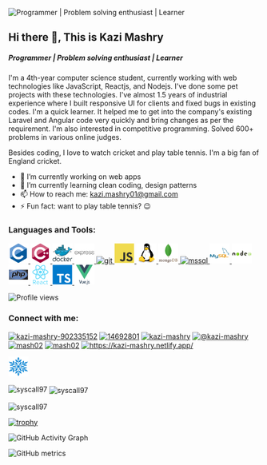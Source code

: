 ![Programmer | Problem solving enthusiast | Learner](https://media-exp1.licdn.com/dms/image/C5616AQHHWIo7JoLSFQ/profile-displaybackgroundimage-shrink_350_1400/0/1625941280237?e=2147483647&v=beta&t=mQfDe2o2Su7TNhCfrfj4FDtgon8SOMIS52u9qtlIapc)

## Hi there 👋, This is Kazi Mashry
##### Programmer | Problem solving enthusiast | Learner

I'm a 4th-year computer science student, currently working with web technologies like JavaScript, Reactjs, and Nodejs. I've done some pet projects with these technologies. I've almost 1.5 years of industrial experience where I built responsive UI for clients and fixed bugs in existing codes. I'm a quick learner. It helped me to get into the company's existing Laravel and Angular code very quickly and bring changes as per the requirement. I'm also interested in competitive programming. Solved 600+ problems in various online judges.

Besides coding, I love to watch cricket and play table tennis. I'm a big fan of England cricket.

- 🔭 I’m currently working on web apps 
- 🌱 I’m currently learning clean coding, design patterns 
- 📫 How to reach me: kazi.mashry01@gmail.com 
- ⚡ Fun fact: want to play table tennis? 😉 

<h3 align="left">Languages and Tools:</h3>
<p align="left"> <a href="https://www.cprogramming.com/" target="_blank" rel="noreferrer"> <img src="https://raw.githubusercontent.com/devicons/devicon/master/icons/c/c-original.svg" alt="c" width="40" height="40"/> </a> <a href="https://www.w3schools.com/cpp/" target="_blank" rel="noreferrer"> <img src="https://raw.githubusercontent.com/devicons/devicon/master/icons/cplusplus/cplusplus-original.svg" alt="cplusplus" width="40" height="40"/> </a> <a href="https://www.docker.com/" target="_blank" rel="noreferrer"> <img src="https://raw.githubusercontent.com/devicons/devicon/master/icons/docker/docker-original-wordmark.svg" alt="docker" width="40" height="40"/> </a> <a href="https://expressjs.com" target="_blank" rel="noreferrer"> <img src="https://raw.githubusercontent.com/devicons/devicon/master/icons/express/express-original-wordmark.svg" alt="express" width="40" height="40"/> </a> <a href="https://git-scm.com/" target="_blank" rel="noreferrer"> <img src="https://www.vectorlogo.zone/logos/git-scm/git-scm-icon.svg" alt="git" width="40" height="40"/> </a> <a href="https://developer.mozilla.org/en-US/docs/Web/JavaScript" target="_blank" rel="noreferrer"> <img src="https://raw.githubusercontent.com/devicons/devicon/master/icons/javascript/javascript-original.svg" alt="javascript" width="40" height="40"/> </a> <a href="https://www.linux.org/" target="_blank" rel="noreferrer"> <img src="https://raw.githubusercontent.com/devicons/devicon/master/icons/linux/linux-original.svg" alt="linux" width="40" height="40"/> </a> <a href="https://www.mongodb.com/" target="_blank" rel="noreferrer"> <img src="https://raw.githubusercontent.com/devicons/devicon/master/icons/mongodb/mongodb-original-wordmark.svg" alt="mongodb" width="40" height="40"/> </a> <a href="https://www.microsoft.com/en-us/sql-server" target="_blank" rel="noreferrer"> <img src="https://www.svgrepo.com/show/303229/microsoft-sql-server-logo.svg" alt="mssql" width="40" height="40"/> </a> <a href="https://www.mysql.com/" target="_blank" rel="noreferrer"> <img src="https://raw.githubusercontent.com/devicons/devicon/master/icons/mysql/mysql-original-wordmark.svg" alt="mysql" width="40" height="40"/> </a> <a href="https://nodejs.org" target="_blank" rel="noreferrer"> <img src="https://raw.githubusercontent.com/devicons/devicon/master/icons/nodejs/nodejs-original-wordmark.svg" alt="nodejs" width="40" height="40"/> </a> <a href="https://www.php.net" target="_blank" rel="noreferrer"> <img src="https://raw.githubusercontent.com/devicons/devicon/master/icons/php/php-original.svg" alt="php" width="40" height="40"/> </a> <a href="https://reactjs.org/" target="_blank" rel="noreferrer"> <img src="https://raw.githubusercontent.com/devicons/devicon/master/icons/react/react-original-wordmark.svg" alt="react" width="40" height="40"/> </a> <a href="https://www.typescriptlang.org/" target="_blank" rel="noreferrer"> <img src="https://raw.githubusercontent.com/devicons/devicon/master/icons/typescript/typescript-original.svg" alt="typescript" width="40" height="40"/> </a> <a href="https://vuejs.org/" target="_blank" rel="noreferrer"> <img src="https://raw.githubusercontent.com/devicons/devicon/master/icons/vuejs/vuejs-original-wordmark.svg" alt="vuejs" width="40" height="40"/> </a> </p>

![Profile views](https://gpvc.arturio.dev/SysCall97)

<h3 align="left">Connect with me:</h3>
<p align="left">
<a href="https://linkedin.com/in/kazi-mashry-902335152" target="blank"><img align="center" src="https://raw.githubusercontent.com/rahuldkjain/github-profile-readme-generator/master/src/images/icons/Social/linked-in-alt.svg" alt="kazi-mashry-902335152" height="30" width="40" /></a>
<a href="https://stackoverflow.com/users/14692801" target="blank"><img align="center" src="https://raw.githubusercontent.com/rahuldkjain/github-profile-readme-generator/master/src/images/icons/Social/stack-overflow.svg" alt="14692801" height="30" width="40" /></a>
<a href="https://fb.com/kazi-mashry" target="blank"><img align="center" src="https://raw.githubusercontent.com/rahuldkjain/github-profile-readme-generator/master/src/images/icons/Social/facebook.svg" alt="kazi-mashry" height="30" width="40" /></a>
<a href="https://medium.com/@kazi-mashry" target="blank"><img align="center" src="https://raw.githubusercontent.com/rahuldkjain/github-profile-readme-generator/master/src/images/icons/Social/medium.svg" alt="@kazi-mashry" height="30" width="40" /></a>
<a href="https://codeforces.com/profile/mash02" target="blank"><img align="center" src="https://raw.githubusercontent.com/rahuldkjain/github-profile-readme-generator/master/src/images/icons/Social/codeforces.svg" alt="mash02" height="30" width="40" /></a>
<a href="https://www.leetcode.com/mash02" target="blank"><img align="center" src="https://raw.githubusercontent.com/rahuldkjain/github-profile-readme-generator/master/src/images/icons/Social/leet-code.svg" alt="mash02" height="30" width="40" /></a>
<a href="https://kazi-mashry.netlify.app/" target="blank"><img align="center" src="https://raw.githubusercontent.com/rahuldkjain/github-profile-readme-generator/master/src/images/icons/Social/rss.svg" alt="https://kazi-mashry.netlify.app/" height="30" width="40" /></a>
</p>

<a href='https://archiveprogram.github.com/'><img src='https://raw.githubusercontent.com/acervenky/animated-github-badges/master/assets/acbadge.gif' width='40' height='40'></a> 

<p><img align="left" src="https://github-readme-stats.vercel.app/api/top-langs?username=syscall97&show_icons=true&locale=en&layout=compact" alt="syscall97" /></p>

<p>&nbsp;<img align="center" src="https://github-readme-stats.vercel.app/api?username=syscall97&show_icons=true&locale=en" alt="syscall97" /></p>

<p><img align="center" src="https://github-readme-streak-stats.herokuapp.com/?user=syscall97&" alt="syscall97" /></p>



[![trophy](https://github-profile-trophy.vercel.app/?username=SysCall97)](https://github.com/ryo-ma/github-profile-trophy)

![GitHub Activity Graph](https://activity-graph.herokuapp.com/graph?username=SysCall97)  

![GitHub metrics](https://metrics.lecoq.io/SysCall97)  
  



